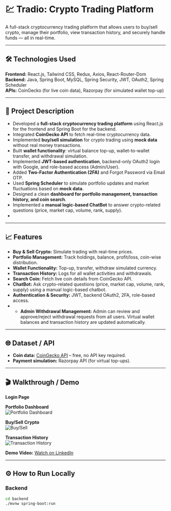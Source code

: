 # 💹 Tradio: Crypto Trading Platform

A full-stack cryptocurrency trading platform that allows users to buy/sell crypto, manage their portfolio, view transaction history, and securely handle funds — all in real-time.

---

## 🛠 Technologies Used

**Frontend:** React.js, Tailwind CSS, Redux, Axios, React-Router-Dom  
**Backend:** Java, Spring Boot, MySQL, Spring Security, JWT, OAuth2, Spring Scheduler  
**APIs:** CoinGecko (for live coin data), Razorpay (for simulated wallet top-up)  

---

## 📄 Project Description

- Developed a **full-stack cryptocurrency trading platform** using React.js for the frontend and Spring Boot for the backend.  
- Integrated **CoinGecko API** to fetch real-time cryptocurrency data.  
- Implemented **buy/sell simulation** for crypto trading using **mock data** without real money transactions.  
- Built **wallet functionality**: virtual balance top-up, wallet-to-wallet transfer, and withdrawal simulation.  
- Implemented **JWT-based authentication**, backend-only OAuth2 login with Google, and role-based access (Admin/User).  
- Added **Two-Factor Authentication (2FA)** and Forgot Password via Email OTP.  
- Used **Spring Scheduler** to simulate portfolio updates and market fluctuations based on **mock data**.  
- Designed a clean **dashboard for portfolio management, transaction history, and coin search**.  
- Implemented a **manual logic-based ChatBot** to answer crypto-related questions (price, market cap, volume, rank, supply).
- 

---

## 📈 Features

- **Buy & Sell Crypto:** Simulate trading with real-time prices.  
- **Portfolio Management:** Track holdings, balance, profit/loss, coin-wise distribution.  
- **Wallet Functionality:** Top-up, transfer, withdraw simulated currency.  
- **Transaction History:** Logs for all wallet activities and withdrawals.  
- **Search Coin:** Fetch live coin details from CoinGecko API.  
- **ChatBot:** Ask crypto-related questions (price, market cap, volume, rank, supply) using a manual logic-based chatbot.  
- **Authentication & Security:** JWT, backend OAuth2, 2FA, role-based access.
- - **Admin Withdrawal Management:** Admin can review and approve/reject withdrawal requests from all users. Virtual wallet balances and transaction history are updated automatically.


---

## 🌐 Dataset / API

- **Coin data:** [CoinGecko API](https://www.coingecko.com/en/api) – free, no API key required.  
- **Payment simulation:** Razorpay API (for virtual top-ups).  

---

## 🎬 Walkthrough / Demo

**Login Page**  


**Portfolio Dashboard**  
![Portfolio Dashboard](screenshots/portfolio.png)  

**Buy/Sell Crypto**  
![Buy/Sell](screenshots/buy_sell.png)  

**Transaction History**  
![Transaction History](screenshots/transaction_history.png)  

**Demo Video:** [Watch on LinkedIn](https://www.linkedin.com/posts/sanya-dureja-13960122a_i-am-thrilled-to-share-that-i-have-successfully-activity-7086478696378724352-QwEw?utm_source=share&utm_medium=member_desktop)  

---

## ⚙️ How to Run Locally

### Backend

```bash
cd backend
./mvnw spring-boot:run
